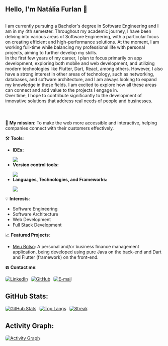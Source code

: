 <h2>
    <strong>Hello, I'm Natália Furlan 👋</strong>
</h2>

<div style="display: flex; align-items: flex-start; justify-content: start;"> 
  <div>
    <p>
      I am currently pursuing a Bachelor's degree in Software Engineering and I am in my 4th semester. Throughout my academic journey, I have been delving into various areas of Software Engineering, with a particular focus on creating efficient and high-performance solutions. At the moment, I am working full-time while balancing my professional life with personal projects, aiming to further develop my skills. <br> In the first few years of my career, I plan to focus primarily on app development, exploring both mobile and web development, and utilizing modern technologies like Flutter, Dart, React, among others. However, I also have a strong interest in other areas of technology, such as networking, databases, and software architecture, and I am always looking to expand my knowledge in these fields. I am excited to explore how all these areas can connect and add value to the projects I engage in. <br> Over time, I hope to contribute significantly to the development of innovative solutions that address real needs of people and businesses.
    </p>
  </div>
</div>
<h1></h1>

<p>
  🚀 <strong>My mission</strong>: To make the web more accessible and interactive, helping companies connect with their customers effectively.
</p>

<p>
  🛠️ <strong>Tools</strong>:
</p>

<ul>
  <li><strong>IDEs:</strong> 
  <p></p>
    <a href="https://skillicons.dev">
      <img src="https://skillicons.dev/icons?i=vscode,eclipse,sublime,androidstudio" />
    </a>
  </li>
  <li><strong>Version control tools:</strong> 
    <p></p>
    <a href="https://skillicons.dev">
      <img src="https://skillicons.dev/icons?i=git,bitbucket" />
    </a>
  </li>
  <li><strong>Languages, Technologies, and Frameworks:</strong> 
    <p></p>
    <a href="https://skillicons.dev">
      <img src="https://skillicons.dev/icons?i=java,react,angular,dart,flutter,html,css" />
    </a>
  </li>
</ul>

<p>
  💡 <strong>Interests</strong>:
  <ul>
    <li>Software Engineering</li>
    <li>Software Architecture</li>
    <li>Web Development</li>
    <li>Full Stack Development</li>
  </ul>
</p>

<p>
  📈 <strong>Featured Projects</strong>:
  <ul>
    <li><a href="link-do-projeto">Meu Bolso</a>: A personal and/or business finance management application, being developed using pure Java on the back-end and Dart and Flutter (framework) on the front-end.</li>
  </ul>
</p>

<p>
  ☎️ <strong>Contact me</strong>:
</p>

<div style="display: flex; justify-content: start; align-items: center; gap: 10px;">
  <a href="https://www.linkedin.com/in/nataliafurlan/" target="_blank">
    <img src="https://img.shields.io/badge/linkedin-%2300acee.svg?color=0077B5&style=for-the-badge&logo=linkedin&logoColor=white" alt="LinkedIn" style="margin-bottom: 5px; border-radius: 5px;">
  </a>

  <a href="https://github.com/NataliaFurlan" target="_blank">
    <img src="https://img.shields.io/badge/github-%2300acee.svg?color=181717&style=for-the-badge&logo=github&logoColor=white" alt="GitHub" style="margin-bottom: 5px; border-radius: 5px;">
  </a>

  <a href="mailto:nataliafurlan88@gmail.com" target="_blank">
    <img src="https://img.shields.io/badge/gmail-%2300acee.svg?color=EA4335&style=for-the-badge&logo=gmail&logoColor=white" alt="E-mail" style="margin-bottom: 5px; border-radius: 5px;">
  </a>
</div>

<h2>
    <strong>GitHub Stats</strong>:
</h2>

<div style="display: flex; justify-content: start; align-items: center; gap: 10px;">
  <a href="https://github.com/NataliaFurlan" target="_blank">
    <img src="https://github-readme-stats.vercel.app/api?username=NataliaFurlan&show_icons=true&theme=dracula" alt="GitHub Stats" style="margin-bottom: 5px; border-radius: 5px;">
  </a>

  <a href="https://github.com/NataliaFurlan" target="_blank">
    <img src="https://github-readme-stats.vercel.app/api/top-langs/?username=NataliaFurlan&show_icons=true&theme=dracula" alt="Top Langs" style="margin-bottom: 5px; border-radius: 5px;">
  </a>

  <a href="https://github.com/NataliaFurlan" target="_blank">
    <img src="https://github-readme-streak-stats.herokuapp.com/?user=NataliaFurlan&theme=dracula" alt="Streak" style="margin-bottom: 5px; border-radius: 5px;">
  </a>
</div>

<p> 
<h2>
    <strong>Activity Graph</strong>:
</h2>
</p>

<div style="display: flex; justify-content: start; align-items: center; gap: 10px;">
  <a href="https://github.com/NataliaFurlan" target="_blank">
    <img src="https://github-readme-activity-graph.vercel.app/graph?username=NataliaFurlan&theme=dracula" alt="Activity Graph" style="margin-bottom: 5px; border-radius: 5px;">
  </a>
</div>
